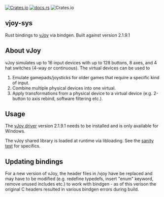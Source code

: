 [<img alt="Crates.io" src="https://img.shields.io/crates/v/vjoy-sys">](https://crates.io/crates/vjoy-sys)
[<img alt="docs.rs" src="https://img.shields.io/docsrs/vjoy-sys">](https://docs.rs/vjoy/latest/vjoy-sys/)
<img alt="Crates.io" src="https://img.shields.io/crates/l/vjoy-sys">

## vjoy-sys
Rust bindings to [vJoy](https://sourceforge.net/projects/vjoystick/files/Beta%202.x/2.1.9.1-160719/) via bindgen.
Built against version 2.1.9.1

## About vJoy
vJoy simulates up to 16 input devices with up to 128 buttons, 8 axes, and 4 hat switches (4-way or continuous).
The virtual devices can be used to 
1) Emulate gamepads/joysticks for older games that require a specific kind of input.
2) Combine multiple physical devices into one virtual.
3) Apply transformations from a physical device to a virtual device (e.g. 2-button to axis rebind, software filtering etc.).

## Usage
The [vJoy driver](https://sourceforge.net/projects/vjoystick/files/Beta%202.x/2.1.9.1-160719/) version 2.1.9.1 needs to be installed and is only available for Windows.

The vJoy shared library is loaded at runtime via libloading. See the [sanity test](tests/test.rs) for specifics.

## Updating bindings
For a new version of vJoy, the header files in /vjoy have be replaced and may have to be modified (e.g. redefine typedefs, insert "enum" keyword, remove unused includes etc.) to work with bindgen - as of this verison the original C headers resulted in various bindgen errors during build.
